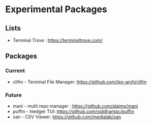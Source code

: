 # Experimental Packages

## Lists

* Terminal Trove : https://terminaltrove.com/

## Packages

### Current

* clifm - Terminal File Manager: https://github.com/leo-arch/clifm

### Future

* mani - multi repo manager : https://github.com/alajmo/mani
* puffin - hledger TUI: https://github.com/siddhantac/puffin
* xan - CSV Viewer: https://github.com/medialab/xan
